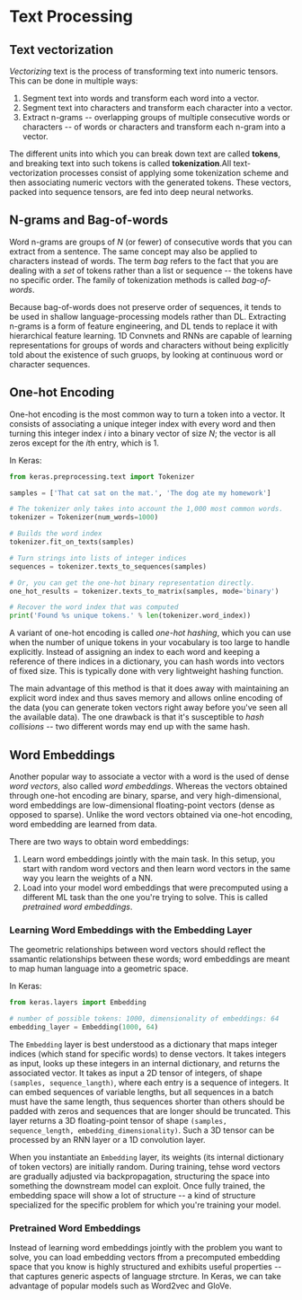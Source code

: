 # Text Processing

## Text vectorization

*Vectorizing* text is the process of transforming text into numeric tensors. This can be done in multiple ways:
1. Segment text into words and transform each word into a vector.
2. Segment text into characters and transform each character into a vector.
3. Extract n-grams -- overlapping groups of multiple consecutive words or characters -- of words or characters and transform each n-gram into a vector. 

The different units into which you can break down text are called **tokens**, and breaking text into such tokens is called **tokenization**.All text-vectorization processes consist of applying some tokenization scheme and then associating numeric vectors with the generated tokens. These vectors, packed into sequence tensors, are fed into deep neural networks. 

## N-grams and Bag-of-words

Word n-grams are groups of $N$ (or fewer) of consecutive words that you can extract from a sentence. The same concept may also be applied to characters instead of words. The term *bag* refers to the fact that you are dealing with a *set* of tokens rather than a list or sequence -- the tokens have no specific order. The family of tokenization methods is called *bag-of-words*.

Because bag-of-words does not preserve order of sequences, it tends to be used in shallow language-processing models rather than DL. Extracting n-grams is a form of feature engineering, and DL tends to replace it with hierarchical feature learning. 1D Convnets and RNNs are capable of learning representations for groups of words and characters without being explicitly told about the existence of such gruops, by looking at continuous word or character sequences.


## One-hot Encoding 

One-hot encoding is the most common way to turn a token into a vector. It consists of associating a unique integer index with every word and then turning this integer index $i$ into a binary vector of size $N$; the vector is all zeros except for the $i$th entry, which is 1.

In Keras:
```python
from keras.preprocessing.text import Tokenizer

samples = ['That cat sat on the mat.', 'The dog ate my homework']

# The tokenizer only takes into account the 1,000 most common words.
tokenizer = Tokenizer(num_words=1000)

# Builds the word index
tokenizer.fit_on_texts(samples) 

# Turn strings into lists of integer indices
sequences = tokenizer.texts_to_sequences(samples)

# Or, you can get the one-hot binary representation directly.
one_hot_results = tokenizer.texts_to_matrix(samples, mode='binary')

# Recover the word index that was computed
print('Found %s unique tokens.' % len(tokenizer.word_index))
```

A variant of one-hot encoding is called *one-hot hashing*, which you can use when the number of unique tokens in your vocabulary is too large to handle explicitly. Instead of assigning an index to each word and keeping a reference of there indices in a dictionary, you can hash words into vectors of fixed size. This is typically done with very lightweight hashing function. 

The main advantage of this method is that it does away with maintaining an explicit word index and thus saves memory and allows online encoding of the data (you can generate token vectors right away before you've seen all the available data). The one drawback is that it's susceptible to *hash collisions* -- two different words may end up with the same hash.

## Word Embeddings

Another popular way to associate a vector with a word is the used of dense *word vectors*, also called *word embeddings*. Whereas the vectors obtained through one-hot encoding are binary, sparse, and very high-dimensional, word embeddings are low-dimensional floating-point vectors (dense as opposed to sparse). Unlike the word vectors obtained via one-hot encoding, word embedding are learned from data.

There are two ways to obtain word embeddings:
1. Learn word embeddings jointly with the main task. In this setup, you start with random word vectors and then learn word vectors in the same way you learn the weights of a NN.
2. Load into your model word embeddings that were precomputed using a different ML task than the one you're trying to solve. This is called *pretrained word embeddings*.

### Learning Word Embeddings with the Embedding Layer

The geometric relationships between word vectors should reflect the ssamantic relationships between these words; word embeddings are meant to map human language into a geometric space. 

In Keras:
```python
from keras.layers import Embedding

# number of possible tokens: 1000, dimensionality of embeddings: 64
embedding_layer = Embedding(1000, 64) 
```

The `Embedding` layer is best understood as a dictionary that maps integer indices (which stand for specific words) to dense vectors. It takes integers as input, looks up these integers in an internal dictionary, and returns the associated vector. It takes as input a 2D tensor of integers, of shape `(samples, sequence_langth)`, where each entry is a sequence of integers. It can embed sequences of variable lengths, but all sequences in a batch must have the same length, thus sequences shorter than others should be padded with zeros and sequences that are longer should be truncated. This layer returns a 3D floating-point tensor of shape `(samples, sequence_length, embedding_dimensionality)`. Such a 3D tensor can be processed by an RNN layer or a 1D convolution layer.

When you instantiate an `Embedding` layer, its weights (its internal dictionary of token vectors) are initially random. During training, tehse word vectors are gradually adjusted via backpropagation, structuring the space into something the downstream model can exploit. Once fully trained, the embedding space will show a lot of structure -- a kind of structure specialized for the specific problem for which you're training your model.

### Pretrained Word Embeddings

Instead of learning word embeddings jointly with the problem you want to solve, you can load embedding vectors ffrom a precomputed embedding space that you know is highly structured and exhibits useful properties -- that captures generic aspects of language strcture. In Keras, we can take advantage of popular models such as Word2vec and GloVe.
